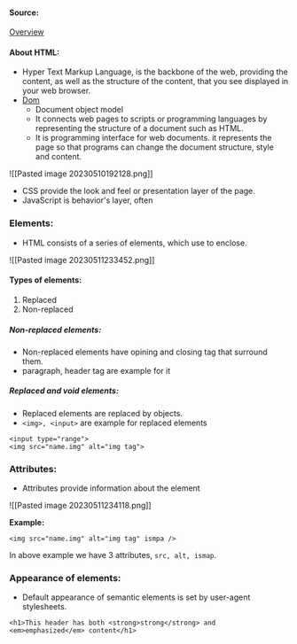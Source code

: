 #### Source:
[Overview](https://web.dev/learn/html/overview/)


#### About HTML:

* Hyper Text Markup Language, is the backbone of the web, providing the content, as well as the structure of the content, that you see displayed in your web browser.
* [Dom](https://developer.mozilla.org/en-US/docs/Web/API/Document_Object_Model)
	* Document object model
	* It connects web pages to scripts or programming languages by representing the structure of a document such as HTML.
	* It is programming interface for web documents. it represents the page so that programs can change the document structure, style and content.

![[Pasted image 20230510192128.png]]

* CSS provide the look and feel or presentation layer of the page.
* JavaScript is behavior's layer, often


### Elements:

* HTML consists of a series of elements, which use to enclose.

![[Pasted image 20230511233452.png]]


#### Types of elements:

1. Replaced
2. Non-replaced

##### Non-replaced elements:

* Non-replaced elements have opining and closing tag that surround them.
* paragraph, header tag are example for it

##### Replaced and void elements:

* Replaced elements are replaced by objects.
* `<img>, <input>` are example for replaced elements

```
<input type="range">
<img src="name.img" alt="img tag">
```


### Attributes:

* Attributes provide information about the element

![[Pasted image 20230511234118.png]]

**Example:**

```
<img src="name.img" alt="img tag" ismpa />
```

In above example we have 3 attributes, `src, alt, ismap`.


### Appearance of elements:

* Default appearance of semantic elements is set by user-agent stylesheets.

```
<h1>This header has both <strong>strong</strong> and <em>emphasized</em> content</h1>
```

